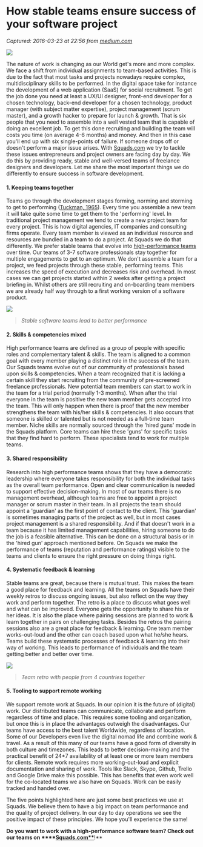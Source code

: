 # How stable teams ensure success of your software project

_Captured: 2016-03-23 at 22:56 from [medium.com](https://medium.com/p/10c1e2c90f34)_

![](https://cdn-images-1.medium.com/max/800/1*L6OjY7Og2B4RzbmpEJz4Ag.png)

The nature of work is changing as our World get's more and more complex. We face a shift from individual assignments to team-based activities. This is due to the fact that most tasks and projects nowadays require complex, multidisciplinary skills to be performed. In the digital space take for instance the development of a web application (SaaS) for social recruitment. To get the job done you need at least a UX/UI designer, front-end developer for a chosen technology, back-end developer for a chosen technology, product manager (with subject matter expertise), project management (scrum master), and a growth hacker to prepare for launch & growth. That is six people that you need to assemble into a well vested team that is capable of doing an excellent job. To get this done recruiting and building the team will costs you time (on average 4-6 months) and money. And then in this case you'll end up with six single-points of failure. If someone drops off or doesn't perform a major issue arises. With [Squads.com](https://squads.com?referrer=5405a6ab2e9de0d22ce87322) we try to tackle these issues entrepreneurs and project owners are facing day by day. We do this by providing ready, stable and well-versed teams of freelance designers and developers. Let me share the most important things we do differently to ensure success in software development.

#### 1\. Keeping teams together

Teams go through the development stages forming, norming and storming to get to performing ([Tuckman, 1965](https://en.wikipedia.org/wiki/Tuckman%27s_stages_of_group_development)). Every time you assemble a new team it will take quite some time to get them to the 'performing' level. In traditional project management we tend to create a new project team for every project. This is how digital agencies, IT companies and consulting firms operate. Every team member is viewed as an individual resource and resources are bundled in a team to do a project. At Squads we do that differently. We prefer stable teams that evolve into [high-performance teams](https://en.wikipedia.org/wiki/High-performance_teams) over time. Our teams of 3-7 software professionals stay together for multiple engagements to get to an optimum. We don't assemble a team for a project, we feed projects through these stable, performing teams. This increases the speed of execution and decreases risk and overhead. In most cases we can get projects started within 2 weeks after getting a project briefing in. Whilst others are still recruiting and on-boarding team members we are already half way through to a first working version of a software product.

![](https://cdn-images-1.medium.com/max/800/1*P0QEJ0AcNUNEG-BUtELoLQ.jpeg)

> _Stable software teams lead to better performance_

#### 2\. Skills & competencies mixed

High performance teams are defined as a group of people with specific roles and complementary talent & skills. The team is aligned to a common goal with every member playing a distinct role in the success of the team. Our Squads teams evolve out of our community of professionals based upon skills & competencies. When a team recognized that it is lacking a certain skill they start recruiting from the community of pre-screened freelance professionals. New potential team members can start to work in the team for a trial period (normally 1-3 months). When after the trial everyone in the team is positive the new team member gets accepted into the team. This will only happen when there is proof that the new member strengthens the team with his/her skills & competencies. It also occurs that someone is skilled or talented but is not needed as a full-time team member. Niche skills are normally sourced through the 'hired guns' mode in the Squads platform. Core teams can hire these 'guns' for specific tasks that they find hard to perform. These specialists tend to work for multiple teams.

#### 3\. Shared responsibility

Research into high performance teams shows that they have a democratic leadership where everyone takes responsibility for both the individual tasks as the overall team performance. Open and clear communication is needed to support effective decision-making. In most of our teams there is no management overhead, although teams are free to appoint a project manager or scrum master in their team. In all projects the team should appoint a 'guardian' as the first point of contact to the client. This 'guardian' is sometimes managing parts of the project as well, but in most cases project management is a shared responsibility. And if that doesn't work in a team because it has limited management capabilities, hiring someone to do the job is a feasible alternative. This can be done on a structural basis or in the 'hired gun' approach mentioned before. On Squads we make the performance of teams (reputation and performance ratings) visible to the teams and clients to ensure the right pressure on doing things right.

#### 4\. Systematic feedback & learning

Stable teams are great, because there is mutual trust. This makes the team a good place for feedback and learning. All the teams on Squads have their weekly retros to discuss ongoing issues, but also reflect on the way they work and perform together. The retro is a place to discuss what goes well and what can be improved. Everyone gets the opportunity to share his or her ideas. It is also the place where pairing sessions are planned to work & learn together in pairs on challenging tasks. Besides the retros the pairing sessions also are a great place for feedback & learning. One team member works-out-loud and the other can coach based upon what he/she hears. Teams build these systematic processes of feedback & learning into their way of working. This leads to performance of individuals and the team getting better and better over time.

![](https://cdn-images-1.medium.com/max/800/1*wwl0Gzx1ms6lycgET_FKQQ.jpeg)

> _Team retro with people from 4 countries together_

#### 5\. Tooling to support remote working

We support remote work at Squads. In our opinion it is the future of (digital) work. Our distributed teams can communicate, collaborate and perform regardless of time and place. This requires some tooling and organization, but once this is in place the advantages outweigh the disadvantages. Our teams have access to the best talent Worldwide, regardless of location. Some of our Developers even live the digital nomad life and combine work & travel. As a result of this many of our teams have a good form of diversity in both culture and timezones. This leads to better decision-making and the practical benefit of 24*7 availability of at least one or more team members for clients. Remote work requires more working-out-loud and explicit documentation and sharing of work. Tools like Slack, Skype, Github, Trello and Google Drive make this possible. This has benefits that even work well for the co-located teams we also have on Squads. Work can be easily tracked and handed over.

The five points highlighted here are just some best practices we use at Squads. We believe them to have a big impact on team performance and the quality of project delivery. In our day to day operations we see the positive impact of these principles. We hope you'll experience the same!

**Do you want to work with a high-performance software team? Check out our teams on ****[Squads.com**](https://squads.com?referrer=5405a6ab2e9de0d22ce87322)**!**
